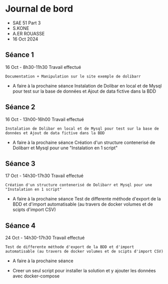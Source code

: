 # Journal de bord

* SAE 51 Part 3
* S.KONE
* A.ER ROUASSE
* 16 Oct 2024

## Séance 1

16 Oct - 8h30-11h30
Travail effectué
```
Documentation + Manipulation sur le site exemple de dolibarr
```
* A faire à la prochaine séance
Instalation de Dolibar en local et de Mysql pour test sur la base de données et Ajout de data fictive dans la BDD

## Séance 2

16 Oct - 13h00-16h00 
Travail effectué
```
Instalation de Dolibar en local et de Mysql pour test sur la base de données et Ajout de data fictive dans la BDD
```
* A faire à la prochaine séance
Création d'un structure contenerisé de Dolibarr et Mysql pour une "Instalation en 1 script"

## Séance 3
17 Oct - 14h30-17h30
Travail effectué
```
Création d'un structure contenerisé de Dolibarr et Mysql pour une "Instalation en 1 script"
```
* A faire à la prochaine séance
Test de differente méthode d'export de la BDD et d'import automatisable (au travers de docker volumes et de scipts d'import CSV)

## Séance 4
24 Oct - 14h30-17h30
Travail effectué
```
Test de differente méthode d'export de la BDD et d'import automatisable (au travers de docker volumes et de scipts d'import CSV)
```

* A faire à la prochaine séance
- Creer un seul script pour installer la solution et y ajouter les données avec docker-compose
